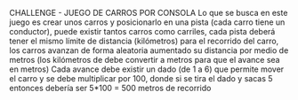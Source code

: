 CHALLENGE - JUEGO DE CARROS POR CONSOLA
Lo que se busca en este juego es crear unos carros y posicionarlo en una pista (cada carro tiene un conductor), puede existir tantos carros como carriles, cada pista deberá
tener el mismo límite de distancia (kilómetros) para el recorrido del carro, los carros avanzan de forma aleatoria aumentado su distancia por medio de metros (los kilómetros
de debe convertir a metros para que el avance sea en metros)
Cada avance debe existir un dado (de 1 a 6) que permite mover el carro y se debe multiplicar por 100, donde si se tira el dado y sacas 5 entonces debería ser 5*100 = 500
metros de recorrido

